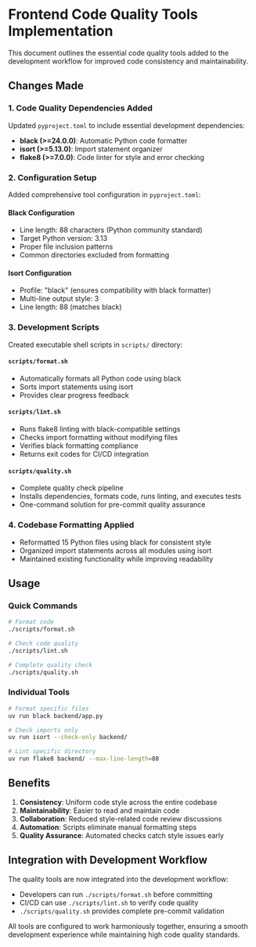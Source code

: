 # Frontend Code Quality Tools Implementation

This document outlines the essential code quality tools added to the development workflow for improved code consistency and maintainability.

## Changes Made

### 1. Code Quality Dependencies Added

Updated `pyproject.toml` to include essential development dependencies:

- **black (>=24.0.0)**: Automatic Python code formatter
- **isort (>=5.13.0)**: Import statement organizer 
- **flake8 (>=7.0.0)**: Code linter for style and error checking

### 2. Configuration Setup

Added comprehensive tool configuration in `pyproject.toml`:

#### Black Configuration
- Line length: 88 characters (Python community standard)
- Target Python version: 3.13
- Proper file inclusion patterns
- Common directories excluded from formatting

#### Isort Configuration  
- Profile: "black" (ensures compatibility with black formatter)
- Multi-line output style: 3
- Line length: 88 (matches black)

### 3. Development Scripts

Created executable shell scripts in `scripts/` directory:

#### `scripts/format.sh`
- Automatically formats all Python code using black
- Sorts import statements using isort
- Provides clear progress feedback

#### `scripts/lint.sh`  
- Runs flake8 linting with black-compatible settings
- Checks import formatting without modifying files
- Verifies black formatting compliance
- Returns exit codes for CI/CD integration

#### `scripts/quality.sh`
- Complete quality check pipeline
- Installs dependencies, formats code, runs linting, and executes tests
- One-command solution for pre-commit quality assurance

### 4. Codebase Formatting Applied

- Reformatted 15 Python files using black for consistent style
- Organized import statements across all modules using isort
- Maintained existing functionality while improving readability

## Usage

### Quick Commands

```bash
# Format code
./scripts/format.sh

# Check code quality  
./scripts/lint.sh

# Complete quality check
./scripts/quality.sh
```

### Individual Tools

```bash
# Format specific files
uv run black backend/app.py

# Check imports only
uv run isort --check-only backend/

# Lint specific directory
uv run flake8 backend/ --max-line-length=88
```

## Benefits

1. **Consistency**: Uniform code style across the entire codebase
2. **Maintainability**: Easier to read and maintain code
3. **Collaboration**: Reduced style-related code review discussions  
4. **Automation**: Scripts eliminate manual formatting steps
5. **Quality Assurance**: Automated checks catch style issues early

## Integration with Development Workflow

The quality tools are now integrated into the development workflow:

- Developers can run `./scripts/format.sh` before committing
- CI/CD can use `./scripts/lint.sh` to verify code quality
- `./scripts/quality.sh` provides complete pre-commit validation

All tools are configured to work harmoniously together, ensuring a smooth development experience while maintaining high code quality standards.